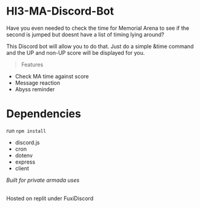 # HI3-MA-Discord-Bot

Have you even needed to check the time for Memorial Arena to see if the second is jumped but doesnt have a list of timing lying around?  

This Discord bot will allow you to do that. Just do a simple &time command and the UP and non-UP score will be displayed for you.

> Features
- Check MA time against score
- Message reaction
- Abyss reminder


# Dependencies

run ```npm install```
- discord.js
- cron
- dotenv
- express
- client

*Built for private armada uses*<br><br>

Hosted on replit under FuxiDiscord

